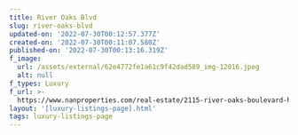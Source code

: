 ```yaml
---
title: River Oaks Blvd
slug: river-oaks-blvd
updated-on: '2022-07-30T00:12:57.377Z'
created-on: '2022-07-30T00:11:07.580Z'
published-on: '2022-07-30T00:13:16.319Z'
f_image:
  url: /assets/external/62e4772fe1a61c9f42dad589_img-12016.jpeg
  alt: null
f_types: Luxury
f_url: >-
  https://www.nanproperties.com/real-estate/2115-river-oaks-boulevard-houston-tx-77019/31470244/116295641
layout: '[luxury-listings-page].html'
tags: luxury-listings-page
---
```



